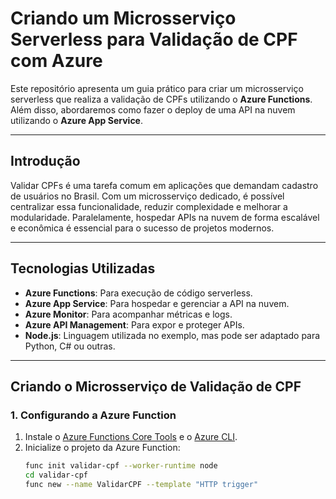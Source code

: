 # Criando um Microsserviço Serverless para Validação de CPF com Azure  
Este repositório apresenta um guia prático para criar um microsserviço serverless que realiza a validação de CPFs utilizando o **Azure Functions**. Além disso, abordaremos como fazer o deploy de uma API na nuvem utilizando o **Azure App Service**.  

---

## Introdução  
Validar CPFs é uma tarefa comum em aplicações que demandam cadastro de usuários no Brasil. Com um microsserviço dedicado, é possível centralizar essa funcionalidade, reduzir complexidade e melhorar a modularidade. Paralelamente, hospedar APIs na nuvem de forma escalável e econômica é essencial para o sucesso de projetos modernos.  

---

## Tecnologias Utilizadas  
- **Azure Functions**: Para execução de código serverless.  
- **Azure App Service**: Para hospedar e gerenciar a API na nuvem.  
- **Azure Monitor**: Para acompanhar métricas e logs.  
- **Azure API Management**: Para expor e proteger APIs.  
- **Node.js**: Linguagem utilizada no exemplo, mas pode ser adaptado para Python, C# ou outras.  

---

## Criando o Microsserviço de Validação de CPF  

### 1. Configurando a Azure Function  
1. Instale o [Azure Functions Core Tools](https://learn.microsoft.com/azure/azure-functions/functions-run-local) e o [Azure CLI](https://learn.microsoft.com/cli/azure/install-azure-cli).  
2. Inicialize o projeto da Azure Function:  
   ```bash
   func init validar-cpf --worker-runtime node
   cd validar-cpf
   func new --name ValidarCPF --template "HTTP trigger"
